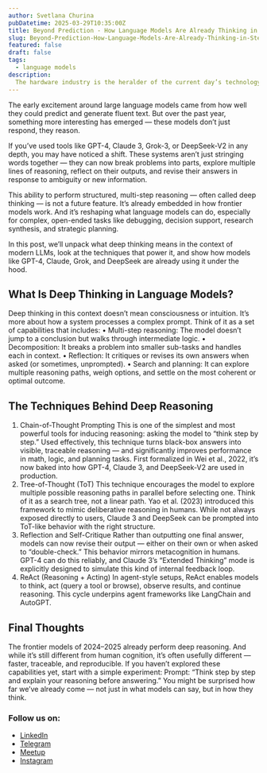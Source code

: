 ```yaml
---
author: Svetlana Churina
pubDatetime: 2025-03-29T10:35:00Z
title: Beyond Prediction - How Language Models Are Already Thinking in Steps
slug: Beyond-Prediction-How-Language-Models-Are-Already-Thinking-in-Steps
featured: false
draft: false
tags:
  - language models
description:
  The hardware industry is the heralder of the current day’s technology era, enabling innovations across a wide range of fields.
---
```


The early excitement around large language models came from how well they could predict and generate fluent text. But over the past year, something more interesting has emerged — these models don’t just respond, they reason.

If you’ve used tools like GPT-4, Claude 3, Grok-3, or DeepSeek-V2 in any depth, you may have noticed a shift. These systems aren’t just stringing words together — they can now break problems into parts, explore multiple lines of reasoning, reflect on their outputs, and revise their answers in response to ambiguity or new information.

This ability to perform structured, multi-step reasoning — often called deep thinking — is not a future feature. It’s already embedded in how frontier models work. And it’s reshaping what language models can do, especially for complex, open-ended tasks like debugging, decision support, research synthesis, and strategic planning.

In this post, we’ll unpack what deep thinking means in the context of modern LLMs, look at the techniques that power it, and show how models like GPT-4, Claude, Grok, and DeepSeek are already using it under the hood.

## What Is Deep Thinking in Language Models?

Deep thinking in this context doesn’t mean consciousness or intuition. It’s more about how a system processes a complex prompt.
Think of it as a set of capabilities that includes:
• Multi-step reasoning: The model doesn’t jump to a conclusion but walks through intermediate logic.
• Decomposition: It breaks a problem into smaller sub-tasks and handles each in context.
• Reflection: It critiques or revises its own answers when asked (or sometimes, unprompted).
• Search and planning: It can explore multiple reasoning paths, weigh options, and settle on the most coherent or optimal outcome.

## The Techniques Behind Deep Reasoning

1. Chain-of-Thought Prompting
This is one of the simplest and most powerful tools for inducing reasoning: asking the model to “think step by step.”
Used effectively, this technique turns black-box answers into visible, traceable reasoning — and significantly improves performance in math, logic, and planning tasks. First formalized in Wei et al., 2022, it’s now baked into how GPT-4, Claude 3, and DeepSeek-V2 are used in production. 
2. Tree-of-Thought (ToT)
This technique encourages the model to explore multiple possible reasoning paths in parallel before selecting one. Think of it as a search tree, not a linear path. Yao et al. (2023)  introduced this framework to mimic deliberative reasoning in humans. While not always exposed directly to users, Claude 3 and DeepSeek can be prompted into ToT-like behavior with the right structure.
3. Reflection and Self-Critique
Rather than outputting one final answer, models can now revise their output — either on their own or when asked to “double-check.” This behavior mirrors metacognition in humans. GPT-4 can do this reliably, and Claude 3’s “Extended Thinking” mode is explicitly designed to simulate this kind of internal feedback loop. 
4. ReAct (Reasoning + Acting)
In agent-style setups, ReAct enables models to think, act (query a tool or browse), observe results, and continue reasoning. This cycle underpins agent frameworks like LangChain and AutoGPT. 

## Final Thoughts

The frontier models of 2024–2025 already perform deep reasoning. And while it’s still different from human cognition, it’s often usefully different — faster, traceable, and reproducible.
If you haven’t explored these capabilities yet, start with a simple experiment:
Prompt: “Think step by step and explain your reasoning before answering.”
You might be surprised how far we’ve already come — not just in what models can say, but in how they think.



### Follow us on:
- [LinkedIn](https://www.linkedin.com/company/women-devs-sg/)
- [Telegram](https://t.me/+hh3Fts4oDG41NzQ1)
- [Meetup](https://www.meetup.com/women-devs-sg/)
- [Instagram](https://www.instagram.com/womendevssg/)